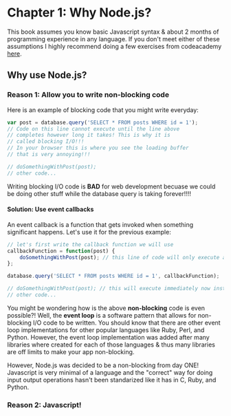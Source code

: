 Chapter 1: Why Node.js?
=======================

This book assumes you know basic Javascript syntax & about 2 
months of programming experience in any language. If you don't 
meet either of these assumptions I highly recommend doing a 
few exercises from codeacademy 
[here](http://www.codecademy.com/tracks/javascript).

<h2>Why use Node.js?</h2>

<h3>Reason 1: Allow you to write non-blocking code</h3>
Here is an example of blocking code that you might write everyday:

```js
var post = database.query('SELECT * FROM posts WHERE id = 1');
// Code on this line cannot execute until the line above 
// completes however long it takes! This is why it is
// called blocking I/O!!!
// In your browser this is where you see the loading buffer 
// that is very annoying!!!

// doSomethingWithPost(post);
// other code...
```

Writing blocking I/O code is <b>BAD</b> for web development 
becuase we could be doing other stuff while the database 
query is taking forever!!!!

<h4>Solution: Use event callbacks</h4>

An event callback is a function that gets invoked when something 
significant happens. Let's use it for the previous example:

```js
// let's first write the callback function we will use
callbackFunction = function(post) {
	doSomethingWithPost(post); // this line of code will only execute after database.query function returns
};

database.query('SELECT * FROM posts WHERE id = 1', callbackFunction); 

// doSomethingWithPost(post); // this will execute immediately now instead of after the database.query(...) is done
// other code...
```

You might be wondering how is the above <b>non-blocking</b> 
code is  even possible?! Well, the <b>event loop</b> is a 
software pattern that allows for non-blocking I/O code to be written. 
You should know that there are other event loop implementations for 
other popular languages like Ruby, Perl, and Python. However, the 
event loop implementation was added after many libraries where 
created for each of those languages & thus many libraries are 
off limits to make your app non-blocking.

However, Node.js was decided to be a non-blocking from day ONE!
Javascript is very minimal of a language and the "correct" way 
for doing input output operations hasn't been standarized like 
it has in C, Ruby, and Python.

<h3>Reason 2: Javascript!</h3>